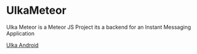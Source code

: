 # UlkaMeteor
Ulka Meteor is a Meteor JS Project its a backend for an Instant Messaging Application 

[Ulka Android](https://github.com/deepakbaliga/UlkaAndroid)
